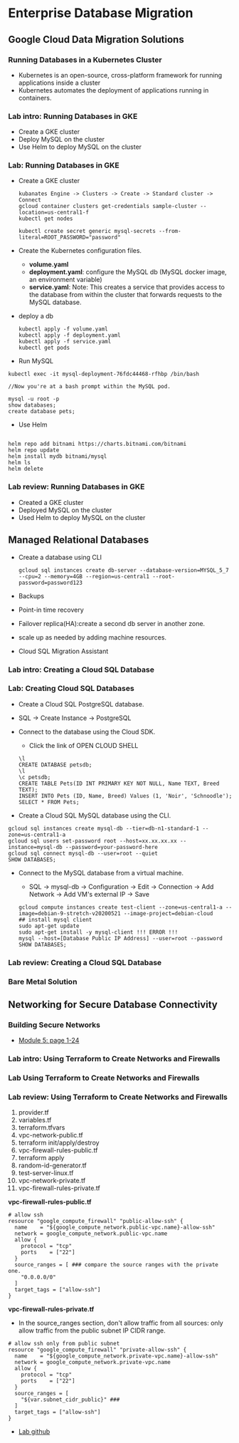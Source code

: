 # Enterprise Database Migration

## Google Cloud Data Migration Solutions

### Running Databases in a Kubernetes Cluster

- Kubernetes is an open-source, cross-platform framework for running applications inside a cluster
- Kubernetes automates the deployment of applications running in containers.

### Lab intro: Running Databases in GKE

- Create a GKE cluster
- Deploy MySQL on the cluster
- Use Helm to deploy MySQL on the cluster

### Lab: Running Databases in GKE

- Create a GKE cluster

  ```
  kubanates Engine -> Clusters -> Create -> Standard cluster -> Connect
  gcloud container clusters get-credentials sample-cluster --location=us-central1-f
  kubectl get nodes

  kubectl create secret generic mysql-secrets --from-literal=ROOT_PASSWORD="password"
  ```

- Create the Kubernetes configuration files.

  - **volume.yaml**
  - **deployment.yaml**: configure the MySQL db (MySQL docker image, an environment variable)
  - **service.yaml**: Note: This creates a service that provides access to the database from within the cluster that forwards requests to the MySQL database.

- deploy a db

  ```
  kubectl apply -f volume.yaml
  kubectl apply -f deployment.yaml
  kubectl apply -f service.yaml
  kubectl get pods
  ```

- Run MySQL

```
kubectl exec -it mysql-deployment-76fdc44468-rfhbp /bin/bash

//Now you're at a bash prompt within the MySQL pod.

mysql -u root -p
show databases;
create database pets;
```

- Use Helm

```

helm repo add bitnami https://charts.bitnami.com/bitnami
helm repo update
helm install mydb bitnami/mysql
helm ls
helm delete

```

### Lab review: Running Databases in GKE

- Created a GKE cluster
- Deployed MySQL on the cluster
- Used Helm to deploy MySQL on the cluster

## Managed Relational Databases

- Create a database using CLI

  ```
  gcloud sql instances create db-server --database-version=MYSQL_5_7 --cpu=2 --memory=4GB --region=us-central1 --root-password=password123
  ```

- Backups
- Point-in time recovery
- Failover replica(HA):create a second db server in another zone.
- scale up as needed by adding machine resources.
- Cloud SQL Migration Assistant

### Lab intro: Creating a Cloud SQL Database

### Lab: Creating Cloud SQL Databases

- Create a Cloud SQL PostgreSQL database.
- SQL -> Create Instance -> PostgreSQL

- Connect to the database using the Cloud SDK.

  - Click the link of OPEN CLOUD SHELL

  ```
  \l
  CREATE DATABASE petsdb;
  \l
  \c petsdb;
  CREATE TABLE Pets(ID INT PRIMARY KEY NOT NULL, Name TEXT, Breed TEXT);
  INSERT INTO Pets (ID, Name, Breed) Values (1, 'Noir', 'Schnoodle');
  SELECT * FROM Pets;
  ```

- Create a Cloud SQL MySQL database using the CLI.

```
gcloud sql instances create mysql-db --tier=db-n1-standard-1 --zone=us-central1-a
gcloud sql users set-password root --host=xx.xx.xx.xx --instance=mysql-db --password=your-password-here
gcloud sql connect mysql-db --user=root --quiet
SHOW DATABASES;
```

- Connect to the MySQL database from a virtual machine.

  - SQL -> mysql-db -> Configuration -> Edit -> Connection -> Add Network -> Add VM's external IP -> Save

  ```
  gcloud compute instances create test-client --zone=us-central1-a --image=debian-9-stretch-v20200521 --image-project=debian-cloud
  ## install mysql client
  sudo apt-get update
  sudo apt-get install -y mysql-client !!! ERROR !!!
  mysql --host=[Database Public IP Address] --user=root --password
  SHOW DATABASES;
  ```

### Lab review: Creating a Cloud SQL Database

### Bare Metal Solution

## Networking for Secure Database Connectivity

### Building Secure Networks

- [Module 5: page 1-24](./qwiklab-pdfs/M5_Networking_for_Secure_Database_Connectivity.pdf)

### Lab intro: Using Terraform to Create Networks and Firewalls

### Lab Using Terraform to Create Networks and Firewalls

### Lab review: Using Terraform to Create Networks and Firewalls

1. provider.tf
2. variables.tf
3. terraform.tfvars
4. vpc-network-public.tf
5. terraform init/apply/destroy
6. vpc-firewall-rules-public.tf
7. terraform apply
8. random-id-generator.tf
9. test-server-linux.tf
10. vpc-network-private.tf
11. vpc-firewall-rules-private.tf

**vpc-firewall-rules-public.tf**

```
# allow ssh
resource "google_compute_firewall" "public-allow-ssh" {
  name    = "${google_compute_network.public-vpc.name}-allow-ssh"
  network = google_compute_network.public-vpc.name
  allow {
    protocol = "tcp"
    ports    = ["22"]
  }
  source_ranges = [ ### compare the source ranges with the private one.
    "0.0.0.0/0"
  ]
  target_tags = ["allow-ssh"]
}
```

**vpc-firewall-rules-private.tf**

- In the source_ranges section, don't allow traffic from all sources: only allow traffic from the public subnet IP CIDR range.

```
# allow ssh only from public subnet
resource "google_compute_firewall" "private-allow-ssh" {
  name    = "${google_compute_network.private-vpc.name}-allow-ssh"
  network = google_compute_network.private-vpc.name
  allow {
    protocol = "tcp"
    ports    = ["22"]
  }
  source_ranges = [
    "${var.subnet_cidr_public}" ###
  ]
  target_tags = ["allow-ssh"]
}
```

- [Lab github](https://github.com/GoogleCloudPlatform/training-data-analyst/tree/master/courses/db-migration/terraform-networks-completed)
